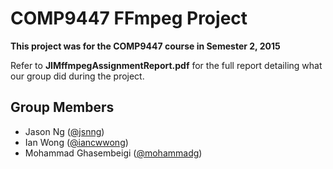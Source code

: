 COMP9447 FFmpeg Project
=========
**This project was for the COMP9447 course in Semester 2, 2015**

Refer to **JIMffmpegAssignmentReport.pdf** for the full report detailing what our group did during the project.

Group Members
-----
* Jason Ng ([@jsnng](https://github.com/jsnng)) 
* Ian Wong ([@iancwwong](https://github.com/iancwwong)) 
* Mohammad Ghasembeigi ([@mohammadg](https://github.com/mohammadg)) 
